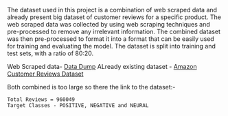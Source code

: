 The dataset used in this project is a combination of web scraped data and already present big dataset of customer reviews for a specific product. The web scraped data was collected by using web scraping techniques and pre-processed to remove any irrelevant information. The combined dataset was then pre-processed to format it into a format that can be easily used for training and evaluating the model. The dataset is split into training and test sets, with a ratio of 80:20.


Web Scraped data- [Data Dump](https://github.com/AaronANoronha/CustomerReviewAnalysis/tree/main/Data/Data%20Dump)
ALready existing dataset - [Amazon Customer Reviews Dataset](https://s3.amazonaws.com/amazon-reviews-pds/readme.html)

Both combined is too large so there the link to the dataset:-

```
Total Reviews = 960049
Target Classes - POSITIVE, NEGATIVE and NEURAL
```
